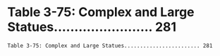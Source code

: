 # Table 3-75: Complex and Large Statues........................ 281

```
Table 3-75: Complex and Large Statues........................ 281
```
